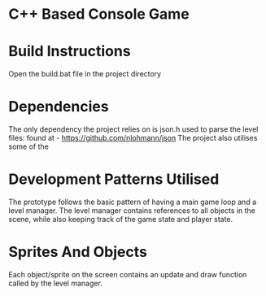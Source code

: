 ﻿# C++ Based Console Game
# Build Instructions
Open the build.bat file in the project directory
# Dependencies
The only dependency the project relies on is json.h used to parse the level files: found at - https://github.com/nlohmann/json
The project also utilises some of the 
# Development Patterns Utilised
The prototype follows the basic pattern of having a main game loop and a level manager.
The level manager contains references to all objects in the scene, while also keeping track of the game state and player state.
# Sprites And Objects
Each object/sprite on the screen contains an update and draw function called by the level manager.
